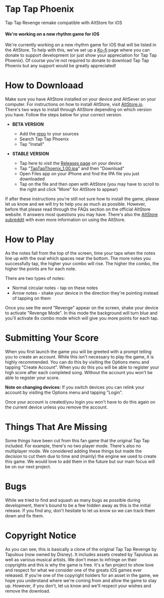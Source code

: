 # Tap Tap Phoenix
Tap Tap Revenge remake compatible with AltStore for iOS

#### We're working on a new rhythm game for iOS
We're currently working on a new rhythm game for iOS that will be listed in the AltStore. To help with this, we've set up a [Ko-fi](https://ko-fi.com/taptapphoenix) page where you can donate to support development (or just show your appreciation for Tap Tap Phoenix). Of course you're not required to donate to download Tap Tap Phoenix but any support would be greatly appreciated! 

# How to Downloaad
Make sure you have AltStore installed on your device and AltSever on your computer. For instructions on how to install AltStore, visit [AltStore.io](https://altstore.io). There's two ways to install through AltStore depending on which version you have. Follow the steps below for your correct version.

- **BETA VERSION**
  - Add the [repo](https://raw.githubusercontent.com/tapphoenix/taptapphoenix/master/repo.json) to your sources
  - Search Tap Tap Phoenix
  - Tap "Install"
  
- **STABLE VERSION**
  - Tap here to visit the [Releases page](https://github.com/tapphoenix/taptapphoenix/releases) on your device
  - Tap "[TapTapThoenix_1.00.ipa](https://github.com/tapphoenix/taptapphoenix/releases/download/v1.00/TapTapPhoenix_1.00.ipa)" and then "Download"
  - Open Files app on your iPhone and find the IPA file you just downloaded
  - Tap on the file and then open with AltStore (you may have to scroll to the right and click "More" for AltStore to appear)
  
If after these instructions you're still not sure how to install the game, please let us know and we will try to help you as much as possible. However, before that please read through the FAQs section on the official AltStore website. It answers most questions you may have. There's also the [AltStore subreddit](https://www.reddit.com/r/AltStore/) with even more information on using the AltStore.
  
# How to Play
As the notes fall from the top of the screen, time your taps when the notes line up with the oval which spaces near the bottom. The more notes you successfully tap, the higher your combo will rise. The higher the combo, the higher the points are for each note.

There are two types of notes:
  - Normal circular notes - tap on these notes
  - Arrow notes - shake your device in the direction they're pointing instead of tapping on them
  
Once you see the word "Revenge" appear on the screen, shake your device to activate "Revenge Mode". In this mode the background will turn blue and you'll activate 8x combo mode which will give you more points for each tap.

# Submitting Your Score
When you first launch the game you will be greeted with a prompt telling you to create an account. While this isn't necessary to play the game, it is highly recommended. You can do this by visiting the Options menu and tapping "Create Account". When you do this you will be able to register your high score after each completed song. Without the account you won't be able to register your score.

**Note on changing devices:**
If you switch devices you can relink your account by visiting the Options menu and tapping "Login".

Once your account is created/you login you won't have to do this again on the current device unless you remove the account.

# Things That Are Missing
Some things have been cut from this fan game that the original Tap Tap included. For example, there's no two player mode. There's also no multiplayer mode. We considered adding these things but made the decision to cut them due to time and (mainly) the engine we used to create this game. We would love to add them in the future but our main focus will be on our next project.

# Bugs
While we tried to find and squash as many bugs as possible during development, there's bound to be a few hidden away as this is the initial release. If you find any, don't hesitate to let us know so we can track them down and fix them.

# Copyright Notice
As you can see, this is basically a clone of the original Tap Tap Revenge by Tapulous (now owned by Disney). It includes assets created by Tapulous as well as various musical artists. We don't mean to infringe on their copyrights and this is why the game is free. It's a fan project to show love and respect for what we consider one of the greats iOS games ever released. If you're one of the copyright holders for an asset in the game, we hope you understand where we're coming from and allow the game to stay up. However, if you don't, let us know and we'll respect your wishes and remove the download.
